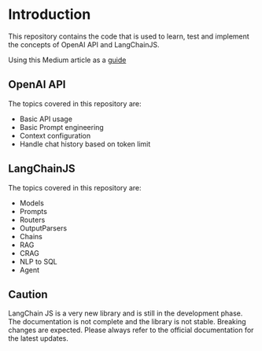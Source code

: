 # Introduction

This repository contains the code that is used to learn, test and implement the concepts of OpenAI API and LangChainJS.

Using this Medium article as a [guide](https://medium.com/@bianbianzhu123/learning-langchain-a-fun-journey-through-models-messages-and-prompts-e2163f18328c)

## OpenAI API

The topics covered in this repository are:

- Basic API usage
- Basic Prompt engineering
- Context configuration
- Handle chat history based on token limit

## LangChainJS

The topics covered in this repository are:

- Models
- Prompts
- Routers
- OutputParsers
- Chains
- RAG
- CRAG
- NLP to SQL
- Agent

## Caution

LangChain JS is a very new library and is still in the development phase. The documentation is not complete and the library is not stable. Breaking changes are expected. Please always refer to the official documentation for the latest updates.
